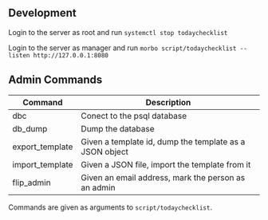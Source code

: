 ## Development

Login to the server as root and run `systemctl stop todaychecklist`

Login to the server as manager and run `morbo script/todaychecklist --listen http://127.0.0.1:8080`

## Admin Commands

| Command          | Description                                             |
| ---------------- | ------------------------------------------------------- |
| dbc              | Conect to the psql database                             |
| db\_dump         | Dump the database                                       |
| export\_template | Given a template id, dump the template as a JSON object |
| import\_template | Given a JSON file, import the template from it          |
| flip\_admin      | Given an email address, mark the person as an admin     |

Commands are given as arguments to `script/todaychecklist`.

